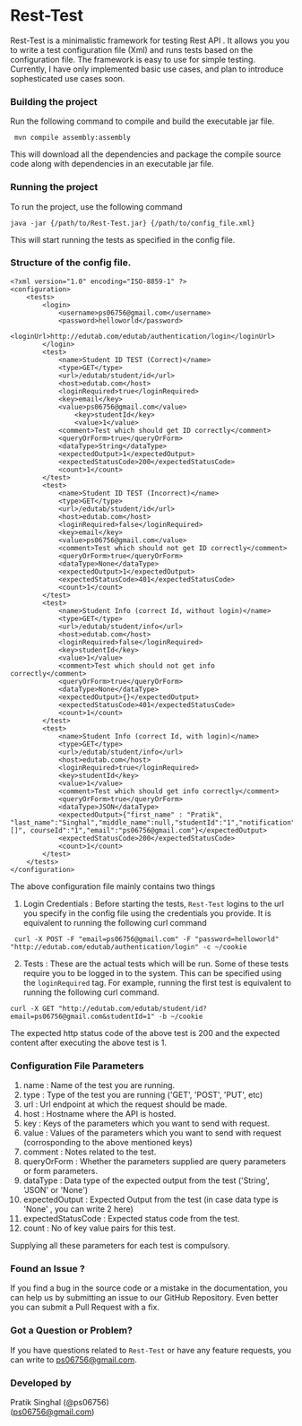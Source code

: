 # Rest-Test
Rest-Test is a minimalistic framework for testing Rest API . 
It allows you you to write a test configuration file (Xml) and runs tests based on the configuration file. The framework is easy to use for simple testing. Currently, I have only implemented basic use cases, and plan to introduce sophesticated use cases soon.

### Building the project

Run the following command to compile and build the executable jar file.

``` mvn compile assembly:assembly```

This will download all the dependencies and package the compile source code along with dependencies in an executable jar file.

### Running the project

To run the project, use the following command  

`java -jar {/path/to/Rest-Test.jar} {/path/to/config_file.xml}`

This will start running the tests as specified in the config file. 

### Structure of the config file.

```
<?xml version="1.0" encoding="ISO-8859-1" ?>
<configuration>
	<tests>
		<login>
			<username>ps06756@gmail.com</username>
			<password>helloworld</password>
			<loginUrl>http://edutab.com/edutab/authentication/login</loginUrl>
		</login>
		<test>
			<name>Student ID TEST (Correct)</name>
			<type>GET</type>
			<url>/edutab/student/id</url>
			<host>edutab.com</host>
			<loginRequired>true</loginRequired>
			<key>email</key>
			<value>ps06756@gmail.com</value>
      			<key>studentId</key>
      			<value>1</value>
			<comment>Test which should get ID correctly</comment>
			<queryOrForm>true</queryOrForm>
			<dataType>String</dataType>
			<expectedOutput>1</expectedOutput>
			<expectedStatusCode>200</expectedStatusCode>
			<count>1</count>
		</test>
		<test>
			<name>Student ID TEST (Incorrect)</name>
			<type>GET</type>
			<url>/edutab/student/id</url>
			<host>edutab.com</host>
			<loginRequired>false</loginRequired>
			<key>email</key>
			<value>ps06756@gmail.com</value>
			<comment>Test which should not get ID correctly</comment>
			<queryOrForm>true</queryOrForm>
			<dataType>None</dataType>
			<expectedOutput>1</expectedOutput>
			<expectedStatusCode>401</expectedStatusCode>
			<count>1</count>
		</test>
		<test>
			<name>Student Info (correct Id, without login)</name>
			<type>GET</type>
			<url>/edutab/student/info</url>
			<host>edutab.com</host>
			<loginRequired>false</loginRequired>
			<key>studentId</key>
			<value>1</value>
			<comment>Test which should not get info correctly</comment>
			<queryOrForm>true</queryOrForm>
			<dataType>None</dataType>
			<expectedOutput>{}</expectedOutput>
			<expectedStatusCode>401</expectedStatusCode>
			<count>1</count>
		</test>
		<test>
			<name>Student Info (correct Id, with login)</name>
			<type>GET</type>
			<url>/edutab/student/info</url>
			<host>edutab.com</host>
			<loginRequired>true</loginRequired>
			<key>studentId</key>
			<value>1</value>
			<comment>Test which should get info correctly</comment>
			<queryOrForm>true</queryOrForm>
			<dataType>JSON</dataType>
			<expectedOutput>{"first_name" : "Pratik", "last_name":"Singhal","middle_name":null,"studentId":"1","notification":[]", courseId":"1","email":"ps06756@gmail.com"}</expectedOutput>
			<expectedStatusCode>200</expectedStatusCode>
			<count>1</count>
		</test>
	</tests>
</configuration>
```

The above configuration file mainly contains two things 
1) Login Credentials : Before starting the tests, `Rest-Test` logins to the url you specify in the config file using the credentials you provide. It is equivalent to running the following curl command 

``` curl -X POST -F "email=ps06756@gmail.com" -F "password=helloworld" "http://edutab.com/edutab/authentication/login" -c ~/cookie```

2) Tests : These are the actual tests which will be run. Some of these tests require you to be logged in to the system. This can be specified using the `loginRequired` tag. 
For example, running the first test is equivalent to running the following curl command. 

```curl -X GET "http://edutab.com/edutab/student/id?email=ps06756@gmail.com&studentId=1" -b ~/cookie```

The expected http status code of the above test is 200 and the expected content after executing the above test is 1. 


### Configuration File Parameters

1) name : Name of the test you are running.
2) type : Type of the test you are running ('GET', 'POST', 'PUT', etc)
3) url : Url endpoint at which the request should be made.
4) host : Hostname where the API is hosted.
5) key : Keys of the parameters which you want to send with request.
6) value : Values of the parameters which you want to send with request (corrosponding to the above mentioned keys)
7) comment : Notes related to the test.
8) queryOrForm : Whether the parameters supplied are query parameters or form parameters.
9) dataType : Data type of the expected output from the test ('String', 'JSON' or 'None')
10) expectedOutput : Expected Output from the test (in case data type is 'None' , you can write 2 here)
11) expectedStatusCode : Expected status code from the test.
12) count : No of key value pairs for this test.

Supplying all these parameters for each test is compulsory.




### Found an Issue ? 
If you find a bug in the source code or a mistake in the documentation, you can help us by submitting an issue to our GitHub Repository. Even better you can submit a Pull Request with a fix.

### Got a Question or Problem?
If you have questions related to `Rest-Test` or have any feature requests, you can write to ps06756@gmail.com. 

### Developed by
  
Pratik Singhal (@ps06756)  
(ps06756@gmail.com)

